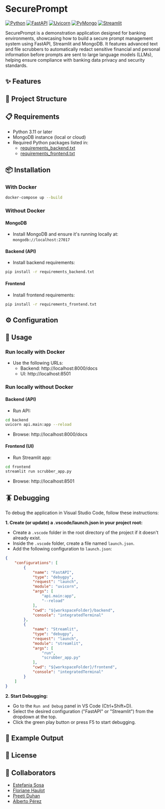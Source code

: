 # SecurePrompt 

[![Python](https://img.shields.io/badge/Python-3.11-blue.svg)](https://www.python.org/) [![FastAPI](https://img.shields.io/badge/FastAPI-0.110.0-brightgreen.svg)](https://fastapi.tiangolo.com/) [![Uvicorn](https://img.shields.io/badge/Uvicorn-0.29.0-purple.svg)](https://www.uvicorn.org/) [![PyMongo](https://img.shields.io/badge/PyMongo-4.6.0-orange.svg)](https://pymongo.readthedocs.io/) [![Streamlit](https://img.shields.io/badge/Streamlit-1.33.0-ff4b4b.svg)](https://streamlit.io/)

SecurePrompt is a demonstration application designed for banking environments, showcasing how to build a secure prompt management system using FastAPI, Streamlit and MongoDB. It features advanced text and file scrubbers to automatically redact sensitive financial and personal information before prompts are sent to large language models (LLMs), helping ensure compliance with banking data privacy and security standards.

## ✨ Features

## 📂 Project Structure

## 📋 Requirements

- Python 3.11 or later
- MongoDB instance (local or cloud)
- Required Python packages listed in:
    - [requirements_backend.txt](requirements_backend.txt)
    - [requirements_frontend.txt](requirements_fronten.txt)

## 📦 Installation

### With Docker

```bash
docker-compose up --build
```
### Without Docker

#### MongoDB

- Install MongoDB and ensure it's running locally at: `mongodb://localhost:27017`

#### Backend (API)

- Install backend requirements:
```bash
pip install -r requirements_backend.txt
```

#### Frontend

- Install frontend requirements:
```bash
pip install -r requirements_frontend.txt
```

## ⚙️ Configuration

## 🚀 Usage

### Run locally with Docker

- Use the following URLs:
    - Backend: http://localhost:8000/docs
    - UI: http://localhost:8501

### Run locally without Docker

#### Backend (API)

- Run API:
```bash
cd backend
uvicorn api.main:app --reload
```

- Browse: http://localhost:8000/docs

#### Frontend (UI)

- Run Streamlit app:
```bash
cd frontend
streamlit run scrubber_app.py
```

- Browse: http://localhost:8501

## 🪳 Debugging

To debug the application in Visual Studio Code, follow these instructions:

**1. Create (or update) a .vscode/launch.json in your project root:**
- Create a `.vscode` folder in the root directory of the project if it doesn't already exist.
- Inside the `.vscode` folder, create a file named `launch.json`.
- Add the following configuration to `launch.json`:

``` json
{
    "configurations": [
        {
            "name": "FastAPI",
            "type": "debugpy",
            "request": "launch",
            "module": "uvicorn",
            "args": [
                "api.main:app",
                "--reload"
            ],
            "cwd": "${workspaceFolder}/backend",
            "console": "integratedTerminal"
        },
        {
            "name": "Streamlit",
            "type": "debugpy",
            "request": "launch",
            "module": "streamlit",
            "args": [
                "run",
                "scrubber_app.py"
            ],
            "cwd": "${workspaceFolder}/frontend",
            "console": "integratedTerminal"
        }
    ]
}
```
**2. Start Debugging:**
- Go to the `Run and Debug` panel in VS Code (Ctrl+Shift+D).
- Select the desired configuration ("FastAPI" or "Streamlit") from the dropdown at the top.
- Click the green play button or press F5 to start debugging.

## 📝 Example Output

## 📜 License

## 👤 Collaborators

- [Estefania Sosa](https://github.com/hermstefanny)
- [Floriane Haulot](https://github.com/fhaulot)
- [Preeti Duhan](https://github.com/Preeti9392)
- [Alberto Pérez](https://github.com/albertopd)
